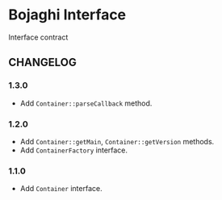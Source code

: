 # Bojaghi Interface

Interface contract

## CHANGELOG

### 1.3.0

- Add `Container::parseCallback` method.

### 1.2.0

- Add `Container::getMain`, `Container::getVersion` methods.
- Add `ContainerFactory` interface.

### 1.1.0

- Add `Container` interface.
